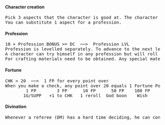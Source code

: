 #### Character creation
<pre>
Pick 3 aspects that the character is good at. The character will roll with advantage on any checks that fall under one of his aspects.  
You can substitute 1 aspect for a profession.
</pre>

#### Profession
<pre>
10 + Profession BONUS >= DC  ──>  Profession LVL  
Profession is levelled separately. To advance to the next level, accumulate XP up to the number of current profession level. Gain 1 Profession XP every time a successful check's DC is at least equal to 10 + Profession BONUS.  
A character can try himself in any profession but will roll with disadvantage until he gets some formal training. If the character starts with a profession, it means he already had some training, starts at level 3 and can roll any profession checks without disadvantage.  
For crafting materials need to be obtained. Any special materials or blueprints may contribute advantage or special bonuses to the check.
</pre>

#### Fortune
<pre>
CHK > 20  ──>  1 FP for every point over
When you make a check, any point over 20 equals 1 Fortune Point (FP).    
        1 FP        3 FP      10 FP      50 FP    100 FP   
       1G/SUPP   +1 to CHK   1 reroll  God boon    Wish
</pre>

#### Divination
<pre>
Whenever a referee (DM) has a hard time deciding, he can consult the die. Roll a single d20 and interpret the result, to guide your decision. No DC, every die result has its own meaning in the context that it was rolled.
</pre>
